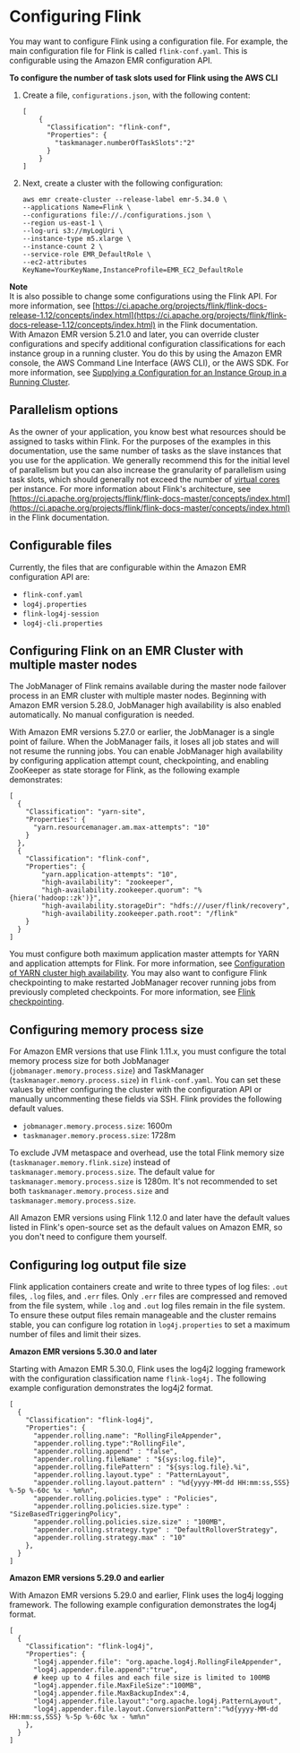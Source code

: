 # Configuring Flink<a name="flink-configure"></a>

You may want to configure Flink using a configuration file\. For example, the main configuration file for Flink is called `flink-conf.yaml`\. This is configurable using the Amazon EMR configuration API\.

**To configure the number of task slots used for Flink using the AWS CLI**

1. Create a file, `configurations.json`, with the following content:

   ```
   [
       {
         "Classification": "flink-conf",
         "Properties": {
           "taskmanager.numberOfTaskSlots":"2"
         }
       }
   ]
   ```

1. Next, create a cluster with the following configuration:

   ```
   aws emr create-cluster --release-label emr-5.34.0 \
   --applications Name=Flink \
   --configurations file://./configurations.json \
   --region us-east-1 \
   --log-uri s3://myLogUri \
   --instance-type m5.xlarge \
   --instance-count 2 \
   --service-role EMR_DefaultRole \ 
   --ec2-attributes KeyName=YourKeyName,InstanceProfile=EMR_EC2_DefaultRole
   ```

**Note**  
It is also possible to change some configurations using the Flink API\. For more information, see [https://ci.apache.org/projects/flink/flink-docs-release-1.12/concepts/index.html](https://ci.apache.org/projects/flink/flink-docs-release-1.12/concepts/index.html) in the Flink documentation\.  
With Amazon EMR version 5\.21\.0 and later, you can override cluster configurations and specify additional configuration classifications for each instance group in a running cluster\. You do this by using the Amazon EMR console, the AWS Command Line Interface \(AWS CLI\), or the AWS SDK\. For more information, see [Supplying a Configuration for an Instance Group in a Running Cluster](https://docs.aws.amazon.com/emr/latest/ReleaseGuide/emr-configure-apps-running-cluster.html)\.

## Parallelism options<a name="flink-parallelism"></a>

As the owner of your application, you know best what resources should be assigned to tasks within Flink\. For the purposes of the examples in this documentation, use the same number of tasks as the slave instances that you use for the application\. We generally recommend this for the initial level of parallelism but you can also increase the granularity of parallelism using task slots, which should generally not exceed the number of [virtual cores](https://aws.amazon.com/ec2/virtualcores/) per instance\. For more information about Flink's architecture, see [https://ci.apache.org/projects/flink/flink-docs-master/concepts/index.html](https://ci.apache.org/projects/flink/flink-docs-master/concepts/index.html) in the Flink documentation\.

## Configurable files<a name="flink-configurable-files"></a>

Currently, the files that are configurable within the Amazon EMR configuration API are:
+ `flink-conf.yaml`
+ `log4j.properties`
+ `flink-log4j-session`
+ `log4j-cli.properties`

## Configuring Flink on an EMR Cluster with multiple master nodes<a name="flink-multi-master"></a>

The JobManager of Flink remains available during the master node failover process in an EMR cluster with multiple master nodes\. Beginning with Amazon EMR version 5\.28\.0, JobManager high availability is also enabled automatically\. No manual configuration is needed\.

With Amazon EMR versions 5\.27\.0 or earlier, the JobManager is a single point of failure\. When the JobManager fails, it loses all job states and will not resume the running jobs\. You can enable JobManager high availability by configuring application attempt count, checkpointing, and enabling ZooKeeper as state storage for Flink, as the following example demonstrates:

```
[
  {
    "Classification": "yarn-site",
    "Properties": {
      "yarn.resourcemanager.am.max-attempts": "10"
    }
  },
  {
    "Classification": "flink-conf",
    "Properties": {
        "yarn.application-attempts": "10",
        "high-availability": "zookeeper",
        "high-availability.zookeeper.quorum": "%{hiera('hadoop::zk')}",
        "high-availability.storageDir": "hdfs:///user/flink/recovery",
        "high-availability.zookeeper.path.root": "/flink"
    }
  }
]
```

You must configure both maximum application master attempts for YARN and application attempts for Flink\. For more information, see [Configuration of YARN cluster high availability](https://ci.apache.org/projects/flink/flink-docs-release-1.8/ops/jobmanager_high_availability.html#maximum-application-master-attempts-yarn-sitexml)\. You may also want to configure Flink checkpointing to make restarted JobManager recover running jobs from previously completed checkpoints\. For more information, see [Flink checkpointing](https://ci.apache.org/projects/flink/flink-docs-release-1.8/dev/stream/state/checkpointing.html)\.

## Configuring memory process size<a name="flink-process-memory"></a>

For Amazon EMR versions that use Flink 1\.11\.x, you must configure the total memory process size for both JobManager \(`jobmanager.memory.process.size`\) and TaskManager \(`taskmanager.memory.process.size`\) in `flink-conf.yaml`\. You can set these values by either configuring the cluster with the configuration API or manually uncommenting these fields via SSH\. Flink provides the following default values\.
+ `jobmanager.memory.process.size`: 1600m
+ `taskmanager.memory.process.size`: 1728m

To exclude JVM metaspace and overhead, use the total Flink memory size \(`taskmanager.memory.flink.size`\) instead of `taskmanager.memory.process.size`\. The default value for `taskmanager.memory.process.size` is 1280m\. It's not recommended to set both `taskmanager.memory.process.size` and `taskmanager.memory.process.size`\.

All Amazon EMR versions using Flink 1\.12\.0 and later have the default values listed in Flink's open\-source set as the default values on Amazon EMR, so you don't need to configure them yourself\.

## Configuring log output file size<a name="flink-log-output"></a>

Flink application containers create and write to three types of log files: `.out` files, `.log` files, and `.err` files\. Only `.err` files are compressed and removed from the file system, while `.log` and `.out` log files remain in the file system\. To ensure these output files remain manageable and the cluster remains stable, you can configure log rotation in `log4j.properties` to set a maximum number of files and limit their sizes\.

**Amazon EMR versions 5\.30\.0 and later**

Starting with Amazon EMR 5\.30\.0, Flink uses the log4j2 logging framework with the configuration classification name `flink-log4j.` The following example configuration demonstrates the log4j2 format\.

```
[
  {
    "Classification": "flink-log4j",
    "Properties": {
      "appender.rolling.name": "RollingFileAppender",
      "appender.rolling.type":"RollingFile",
      "appender.rolling.append" : "false",
      "appender.rolling.fileName" : "${sys:log.file}",
      "appender.rolling.filePattern" : "${sys:log.file}.%i",
      "appender.rolling.layout.type" : "PatternLayout",
      "appender.rolling.layout.pattern" : "%d{yyyy-MM-dd HH:mm:ss,SSS} %-5p %-60c %x - %m%n",
      "appender.rolling.policies.type" : "Policies",
      "appender.rolling.policies.size.type" : "SizeBasedTriggeringPolicy",
      "appender.rolling.policies.size.size" : "100MB",
      "appender.rolling.strategy.type" : "DefaultRolloverStrategy",
      "appender.rolling.strategy.max" : "10"
    },
  }
]
```

**Amazon EMR versions 5\.29\.0 and earlier**

With Amazon EMR versions 5\.29\.0 and earlier, Flink uses the log4j logging framework\. The following example configuration demonstrates the log4j format\.

```
[
  {
    "Classification": "flink-log4j",
    "Properties": {
      "log4j.appender.file": "org.apache.log4j.RollingFileAppender",
      "log4j.appender.file.append":"true",
      # keep up to 4 files and each file size is limited to 100MB
      "log4j.appender.file.MaxFileSize":"100MB",
      "log4j.appender.file.MaxBackupIndex":4,
      "log4j.appender.file.layout":"org.apache.log4j.PatternLayout",
      "log4j.appender.file.layout.ConversionPattern":"%d{yyyy-MM-dd HH:mm:ss,SSS} %-5p %-60c %x - %m%n"
    },
  }
]
```